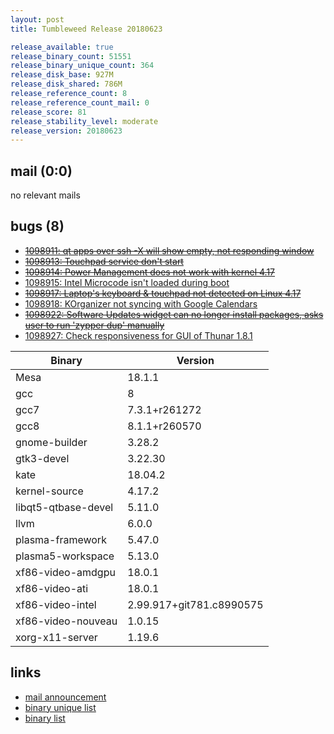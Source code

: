 ```yaml
---
layout: post
title: Tumbleweed Release 20180623

release_available: true
release_binary_count: 51551
release_binary_unique_count: 364
release_disk_base: 927M
release_disk_shared: 786M
release_reference_count: 8
release_reference_count_mail: 0
release_score: 81
release_stability_level: moderate
release_version: 20180623
---
```


## mail (0:0)

no relevant mails

## bugs (8)

<!--more-->

- ~~[1098911: qt apps over ssh -X will show empty, not responding window](https://bugzilla.opensuse.org/show_bug.cgi?id=1098911)~~
- ~~[1098913: Touchpad service don't start](https://bugzilla.opensuse.org/show_bug.cgi?id=1098913)~~
- ~~[1098914: Power Management does not work with kernel 4.17](https://bugzilla.opensuse.org/show_bug.cgi?id=1098914)~~
- [1098915: Intel Microcode isn't loaded during boot](https://bugzilla.opensuse.org/show_bug.cgi?id=1098915)
- ~~[1098917: Laptop's keyboard & touchpad not detected on Linux 4.17](https://bugzilla.opensuse.org/show_bug.cgi?id=1098917)~~
- [1098918: KOrganizer not syncing with Google Calendars](https://bugzilla.opensuse.org/show_bug.cgi?id=1098918)
- ~~[1098922: Software Updates widget can no longer install packages, asks user to run 'zypper dup' manually](https://bugzilla.opensuse.org/show_bug.cgi?id=1098922)~~
- [1098927: Check responsiveness for GUI of Thunar 1.8.1](https://bugzilla.opensuse.org/show_bug.cgi?id=1098927)

Binary | Version
--- | ---
Mesa | 18.1.1
gcc | 8
gcc7 | 7.3.1+r261272
gcc8 | 8.1.1+r260570
gnome-builder | 3.28.2
gtk3-devel | 3.22.30
kate | 18.04.2
kernel-source | 4.17.2
libqt5-qtbase-devel | 5.11.0
llvm | 6.0.0
plasma-framework | 5.47.0
plasma5-workspace | 5.13.0
xf86-video-amdgpu | 18.0.1
xf86-video-ati | 18.0.1
xf86-video-intel | 2.99.917+git781.c8990575
xf86-video-nouveau | 1.0.15
xorg-x11-server | 1.19.6

## links

- [mail announcement](https://lists.opensuse.org/opensuse-factory/2018-06/msg00288.html)
- [binary unique list](http://download.tumbleweed.boombatower.com/20180623/rpm.unique.list)
- [binary list](http://download.tumbleweed.boombatower.com/20180623/rpm.list)
